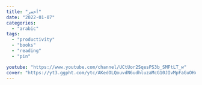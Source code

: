 ```yaml
---
title: "أخضر"
date: "2022-01-07"
categories:
  - "arabic"
tags:
  - "productivity"
  - "books"
  - "reading"
  - "pin"

youtube: "https://www.youtube.com/channel/UCtUor2SqesPS3b_SMFtLT_w"
cover: "https://yt3.ggpht.com/ytc/AKedOLQouvdN6udhluzaMcG10JIvMpFaGuOHAwOG7vgdPA=s88-c-k-c0x00ffffff-no-rj"
---
```

